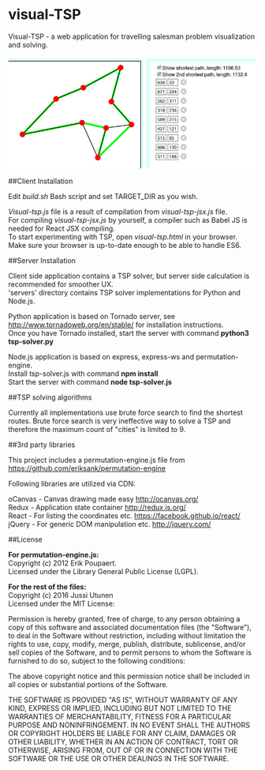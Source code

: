 # visual-TSP
Visual-TSP - a web application for travelling salesman problem visualization and solving.

![Screenshot](screenshot.jpg)

##Client Installation

Edit *build.sh* Bash script and set TARGET_DIR as you wish.

*Visual-tsp.js* file is a result of compilation from *visual-tsp-jsx.js* file.  
For compiling *visual-tsp-jsx.js* by yourself, a compiler such as Babel JS is needed for React JSX compiling.  
To start experimenting with TSP, open *visual-tsp.html* in your browser.  
Make sure your browser is up-to-date enough to be able to handle ES6.

##Server Installation

Client side application contains a TSP solver, but server side calculation is recommended for smoother UX.  
'servers' directory contains TSP solver implementations for Python and Node.js.

Python application is based on Tornado server, see http://www.tornadoweb.org/en/stable/ for installation instructions.  
Once you have Tornado installed, start the server with command **python3 tsp-solver.py**

Node.js application is based on express, express-ws and permutation-engine.  
Install tsp-solver.js with command **npm install**  
Start the server with command **node tsp-solver.js**

##TSP solving algorithms

Currently all implementations use brute force search to find the shortest routes. Brute force search is very ineffective way to solve a TSP and therefore the maximum count of "cities" is limited to 9.

##3rd party libraries

This project includes a permutation-engine.js file from https://github.com/eriksank/permutation-engine

Following libraries are utilized via CDN:

oCanvas - Canvas drawing made easy http://ocanvas.org/  
Redux - Application state container http://redux.js.org/  
React - For listing the coordinates etc. https://facebook.github.io/react/  
jQuery - For generic DOM manipulation etc. http://jquery.com/

##License

**For permutation-engine.js:**   
Copyright (c) 2012 Erik Poupaert.  
Licensed under the Library General Public License (LGPL).  

**For the rest of the files:**   
Copyright (c) 2016 Jussi Utunen  
Licensed under the MIT License:

Permission is hereby granted, free of charge, to any person obtaining a copy
of this software and associated documentation files (the "Software"), to deal
in the Software without restriction, including without limitation the rights
to use, copy, modify, merge, publish, distribute, sublicense, and/or sell
copies of the Software, and to permit persons to whom the Software is
furnished to do so, subject to the following conditions:

The above copyright notice and this permission notice shall be included in all
copies or substantial portions of the Software.

THE SOFTWARE IS PROVIDED "AS IS", WITHOUT WARRANTY OF ANY KIND, EXPRESS OR
IMPLIED, INCLUDING BUT NOT LIMITED TO THE WARRANTIES OF MERCHANTABILITY,
FITNESS FOR A PARTICULAR PURPOSE AND NONINFRINGEMENT. IN NO EVENT SHALL THE
AUTHORS OR COPYRIGHT HOLDERS BE LIABLE FOR ANY CLAIM, DAMAGES OR OTHER
LIABILITY, WHETHER IN AN ACTION OF CONTRACT, TORT OR OTHERWISE, ARISING FROM,
OUT OF OR IN CONNECTION WITH THE SOFTWARE OR THE USE OR OTHER DEALINGS IN THE
SOFTWARE.
